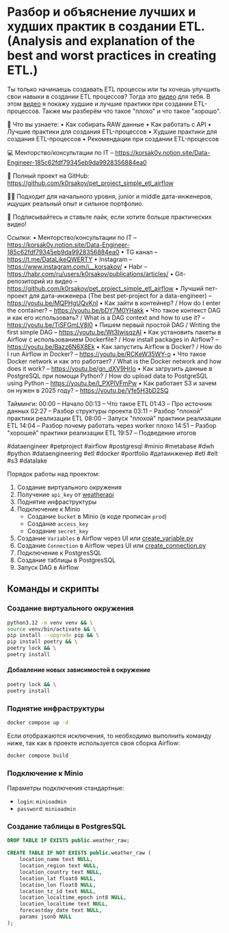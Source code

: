# Разбор и объяснение лучших и худших практик в создании ETL. (Analysis and explanation of the best and worst practices in creating ETL.)

Ты только начинаешь создавать ETL процессы или ты хочешь улучшить свои навыки в создании ETL процессов? Тогда
это [видео](https://youtu.be/ZZp6W1KWRxM) для тебя. В этом [видео](https://youtu.be/ZZp6W1KWRxM) я покажу худшие и
лучшие практики при создании ETL-процессов. Также мы разберём что такое "плохо" и что такое "хорошо".

📌 Что вы узнаете:
• Как собирать RAW данные
• Как работать с API
• Лучшие практики для создания ETL-процессов
• Худшие практики для создания ETL-процессов
• Рекомендации при создании ETL-процессов

💻 Менторство/консультации по IT – https://korsak0v.notion.site/Data-Engineer-185c62fdf79345eb9da9928356884ea0

📂 Полный проект на GitHub: https://github.com/k0rsakov/pet_project_simple_etl_airflow

👨‍💻 Подходит для начального уровня, junior и middle дата-инженеров, ищущих реальный опыт и сильное портфолио.

🔔 Подписывайтесь и ставьте лайк, если хотите больше практических видео!

Ссылки:
• Менторство/консультации по IT – https://korsak0v.notion.site/Data-Engineer-185c62fdf79345eb9da9928356884ea0
• TG канал – https://t.me/DataLikeQWERTY
• Instagram – https://www.instagram.com/i__korsakov/
• Habr – https://habr.com/ru/users/k0rsakov/publications/articles/
• Git-репозиторий из видео – https://github.com/k0rsakov/pet_project_simple_etl_airflow
• Лучший пет-проект для дата-инженера (The best pet-project for a data-engineer) – https://youtu.be/MQPHgUQvKnI
• Как зайти в контейнер? / How do I enter the container? – https://youtu.be/bDY7M0YHakk
• Что такое контекст DAG и как его использовать? / What is a DAG context and how to use
it? – https://youtu.be/TiSFGmLV8l0
• Пишем первый простой DAG / Writing the first simple DAG – https://youtu.be/Wt3IwjsqzAI
• Как установить пакеты в Airflow с использованием Dockerfile? / How install packages in
Airflow? – https://youtu.be/Bazz6N6X8Ek
• Как запустить Airflow в Docker? / How do I run Airflow in Docker? – https://youtu.be/RCKeW35WY-o
• Что такое Docker network и как это работает? / What is the Docker network and how does it
work? – https://youtu.be/gn_dXV9HrIo
• Как загрузить данные в PostgreSQL при помощи Python? / How do upload data to PostgreSQL using
Python – https://youtu.be/I_PXPlVFmPw
• Как работает S3 и зачем он нужен в 2025 году? – https://youtu.be/Vfe5H3bD2SQ

Тайминги:
00:00 – Начало
00:13 – Что такое ETL
01:43 – Про источник данных
02:27 – Разбор структуры проекта
03:11 – Разбор "плохой" практики реализации ETL
08:00 – Запуск "плохой" практики реализации ETL
14:04 – Разбор почему работать через worker плохо
14:51 – Разбор "хорошей" практики реализации ETL
19:57 – Подведение итогов

#dataengineer #petproject #airflow #postgresql #minio #metabase #dwh #python #dataengineering #etl #docker #portfolio
#датаинженер #etl #elt #s3 #datalake

Порядок работы над проектом:

1) Создание виртуального окружения
2) Получение `api_key` от [weatherapi](https://www.weatherapi.com/)
3) Поднятие инфраструктуры
4) Подключение к Minio
    - Создание `bucket` в Minio (в коде прописан `prod`)
    - Создание `access_key`
    - Создание `secret_key`
5) Создание `Variables` в Airflow через UI или [create_variable.py](handles/create_variable.py)
6) Создание `Connection` в Airflow через UI или [create_connection.py](handles/create_connection.py)
7) Подключение к PostgresSQL
8) Создание таблицы в PostgresSQL
9) Запуск DAG в Airflow

## Команды и скрипты

### Создание виртуального окружения

```bash
python3.12 -m venv venv && \
source venv/bin/activate && \
pip install --upgrade pip && \
pip install poetry && \
poetry lock && \
poetry install
```

#### Добавление новых зависимостей в окружение

```bash
poetry lock && \
poetry install
```

### Поднятие инфраструктуры

```bash
docker compose up -d
```

Если отображаются исключения, то необходимо выполнить команду ниже, так как в проекте используется своя сборка Airflow:

```bash
docker compose build
```

### Подключение к Minio

Параметры подключения стандартные:

- `login`: `minioadmin`
- `password`: `minioadmin`

### Создание таблицы в PostgresSQL

```sql
DROP TABLE IF EXISTS public.weather_raw;

CREATE TABLE IF NOT EXISTS public.weather_raw (
	location_name text NULL,
	location_region text NULL,
	location_country text NULL,
	location_lat float8 NULL,
	location_lon float8 NULL,
	location_tz_id text NULL,
	location_localtime_epoch int8 NULL,
	location_localtime text NULL,
	forecastday_date text NULL,
	params jsonb NULL
);
```